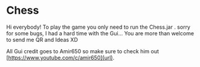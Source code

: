 # Chess
Hi everybody!
To play the game you only need to run the Chess.jar .
sorry for some bugs, I had a hard time with the Gui...
You are more than welcome to send me QR and Ideas XD


All Gui credit goes to Amir650 so make sure to check him out [https://www.youtube.com/c/amir650](url).
